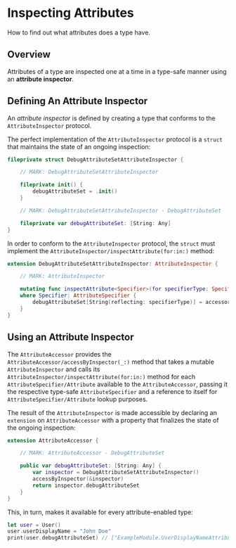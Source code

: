 # Inspecting Attributes

How to find out what attributes does a type have.

## Overview

Attributes of a type are inspected one at a time in a type-safe manner using an **attribute inspector**.

## Defining An Attribute Inspector

An _attribute inspector_ is defined by creating a type that conforms to the ``AttributeInspector`` protocol.

The perfect implementation of the ``AttributeInspector`` protocol is a `struct` that maintains the state of an ongoing inspection:

```swift
fileprivate struct DebugAttributeSetAttributeInspector {

    // MARK: DebugAttributeSetAttributeInspector

    fileprivate init() {
        debugAttributeSet = .init()
    }

    // MARK: DebugAttributeSetAttributeInspector - DebugAttributeSet

    fileprivate var debugAttributeSet: [String: Any]
}
```

In order to conform to the ``AttributeInspector`` protocol, the `struct` must implement the ``AttributeInspector/inspectAttribute(for:in:)`` method:

```swift
extension DebugAttributeSetAttributeInspector: AttributeInspector {

    // MARK: AttributeInspector

    mutating func inspectAttribute<Specifier>(for specifierType: Specifier.Type, in accessor: AttributeAccessor)
    where Specifier: AttributeSpecifier {
        debugAttributeSet[String(reflecting: specifierType)] = accessor[specifierType]
    }
}
```

## Using an Attribute Inspector

The ``AttributeAccessor`` provides the ``AttributeAccessor/accessByInspector(_:)`` method that takes a mutable ``AttributeInspector`` and calls its ``AttributeInspector/inspectAttribute(for:in:)`` method for each ``AttributeSpecifier/Attribute`` available to the ``AttributeAccessor``, passing it the respective type-safe ``AttributeSpecifier`` and a reference to itself for ``AttributeSpecifier/Attribute`` lookup purposes.

The result of the ``AttributeInspector`` is made accessible by declaring an `extension` on ``AttributeAccessor`` with a property that finalizes the state of the ongoing inspection:

```swift
extension AttributeAccessor {

    // MARK: AttributeAccessor - DebugAttributeSet

    public var debugAttributeSet: [String: Any] {
        var inspector = DebugAttributeSetAttributeInspector()
        accessByInspector(&inspector)
        return inspector.debugAttributeSet
    }
}
```

This, in turn, makes it available for every attribute-enabled type:

```swift
let user = User()
user.userDisplayName = "John Doe"
print(user.debugAttributeSet) // ["ExampleModule.UserDisplayNameAttributeSpecifier": "John Doe"]
```
